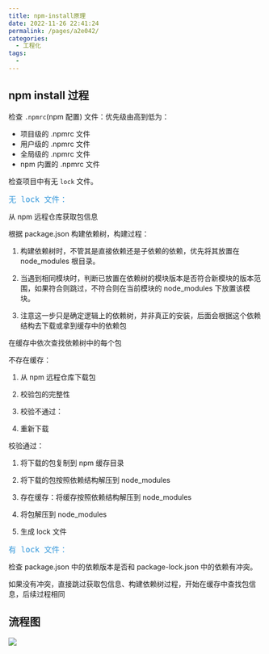 ```yaml
---
title: npm-install原理
date: 2022-11-26 22:41:24
permalink: /pages/a2e042/
categories:
  - 工程化
tags:
  - 
---
```

## npm install 过程

检查 `.npmrc`(npm 配置) 文件：优先级由高到低为：

- 项目级的 .npmrc 文件
- 用户级的 .npmrc 文件
- 全局级的 .npmrc 文件
- npm 内置的 .npmrc 文件

检查项目中有无 `lock` 文件。

<font color=#3498db size=4>`无 lock 文件：`</font>

从 npm 远程仓库获取包信息

根据 package.json 构建依赖树，构建过程：

1. 构建依赖树时，不管其是直接依赖还是子依赖的依赖，优先将其放置在 node_modules 根目录。

2. 当遇到相同模块时，判断已放置在依赖树的模块版本是否符合新模块的版本范围，如果符合则跳过，不符合则在当前模块的 node_modules 下放置该模块。

3. 注意这一步只是确定逻辑上的依赖树，并非真正的安装，后面会根据这个依赖结构去下载或拿到缓存中的依赖包

在缓存中依次查找依赖树中的每个包

不存在缓存：

1. 从 npm 远程仓库下载包

2. 校验包的完整性

3. 校验不通过：

4. 重新下载

校验通过：

1. 将下载的包复制到 npm 缓存目录

2. 将下载的包按照依赖结构解压到 node_modules

3. 存在缓存：将缓存按照依赖结构解压到 node_modules

4. 将包解压到 node_modules

5. 生成 lock 文件

<font color=#3498db size=4>`有 lock 文件：`</font>

检查 package.json 中的依赖版本是否和 package-lock.json 中的依赖有冲突。

如果没有冲突，直接跳过获取包信息、构建依赖树过程，开始在缓存中查找包信息，后续过程相同

## 流程图

![](https://gcy-1306312261.cos.ap-chengdu.myqcloud.com/blog/20221119224719.png)
